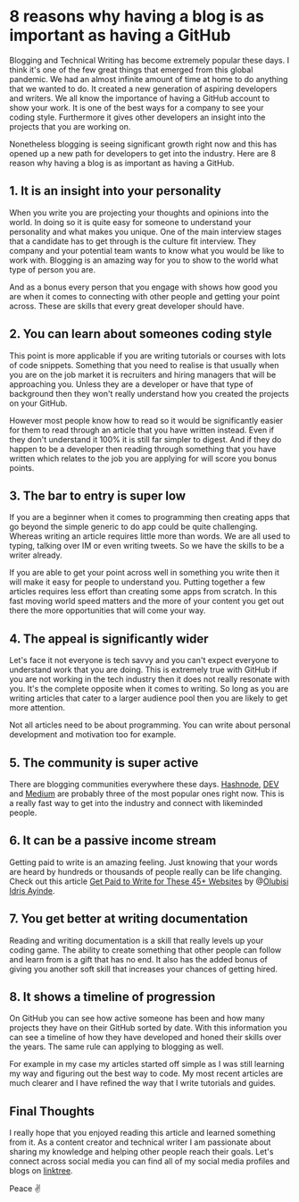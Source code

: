 # 8 reasons why having a blog is as important as having a GitHub

Blogging and Technical Writing has become extremely popular these days. I think it's one of the few great things that emerged from this global pandemic. We had an almost infinite amount of time at home to do anything that we wanted to do. It created a new generation of aspiring developers and writers. We all know the importance of having a GitHub account to show your work. It is one of the best ways for a company to see your coding style. Furthermore it gives other developers an insight into the projects that you are working on.

Nonetheless blogging is seeing significant growth right now and this has opened up a new path for developers to get into the industry. Here are 8 reason why having a blog is as important as having a GitHub.

## 1. It is an insight into your personality

When you write you are projecting your thoughts and opinions into the world. In doing so it is quite easy for someone to understand your personality and what makes you unique. One of the main interview stages that a candidate has to get through is the culture fit interview. They company and your potential team wants to know what you would be like to work with. Blogging is an amazing way for you to show to the world what type of person you are.

And as a bonus every person that you engage with shows how good you are when it comes to connecting with other people and getting your point across. These are skills that every great developer should have.

## 2. You can learn about someones coding style

This point is more applicable if you are writing tutorials or courses with lots of code snippets. Something that you need to realise is that usually when you are on the job market it is recruiters and hiring managers that will be approaching you. Unless they are a developer or have that type of background then they won't really understand how you created the projects on your GitHub.

However most people know how to read so it would be significantly easier for them to read through an article that you have written instead. Even if they don't understand it 100% it is still far simpler to digest. And if they do happen to be a developer then reading through something that you have written which relates to the job you are applying for will score you bonus points.

## 3. The bar to entry is super low

If you are a beginner when it comes to programming then creating apps that go beyond the simple generic to do app could be quite challenging. Whereas writing an article requires little more than words. We are all used to typing, talking over IM or even writing tweets. So we have the skills to be a writer already.

If you are able to get your point across well in something you write then it will make it easy for people to understand you. Putting together a few articles requires less effort than creating some apps from scratch. In this fast moving world speed matters and the more of your content you get out there the more opportunities that will come your way.

## 4. The appeal is significantly wider

Let's face it not everyone is tech savvy and you can't expect everyone to understand work that you are doing. This is extremely true with GitHub if you are not working in the tech industry then it does not really resonate with you. It's the complete opposite when it comes to writing. So long as you are writing articles that cater to a larger audience pool then you are likely to get more attention.

Not all articles need to be about programming. You can write about personal development and motivation too for example.

## 5. The community is super active

There are blogging communities everywhere these days. [Hashnode](https://hashnode.com/), [DEV](https://dev.to/) and [Medium](https://medium.com/) are probably three of the most popular ones right now. This is a really fast way to get into the industry and connect with likeminded people.

## 6. It can be a passive income stream

Getting paid to write is an amazing feeling. Just knowing that your words are heard by hundreds or thousands of people really can be life changing. Check out this article [Get Paid to Write for These 45+ Websites](https://blog.idrisolubisi.com/get-paid-to-write-for-these-45-websites) by @[Olubisi Idris Ayinde](@olanetsoft).

## 7. You get better at writing documentation

Reading and writing documentation is a skill that really levels up your coding game. The ability to create something that other people can follow and learn from is a gift that has no end. It also has the added bonus of giving you another soft skill that increases your chances of getting hired.

## 8. It shows a timeline of progression

On GitHub you can see how active someone has been and how many projects they have on their GitHub sorted by date. With this information you can see a timeline of how they have developed and honed their skills over the years. The same rule can applying to blogging as well.

For example in my case my articles started off simple as I was still learning my way and figuring out the best way to code. My most recent articles are much clearer and I have refined the way that I write tutorials and guides.

## Final Thoughts

I really hope that you enjoyed reading this article and learned something from it. As a content creator and technical writer I am passionate about sharing my knowledge and helping other people reach their goals. Let's connect across social media you can find all of my social media profiles and blogs on [linktree](https://linktr.ee/andrewbaisden).

Peace ✌️
